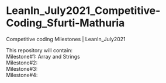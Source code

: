 # LeanIn_July2021_Competitive-Coding_Sfurti-Mathuria
Competitive coding Milestones | LeanIn_July2021

This repository will contain:\
Milestone#1: Array and Strings\
Milestone#2:\
Milestone#3:\
Milestone#4:
